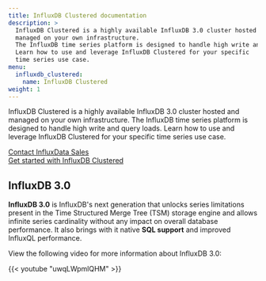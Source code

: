 ```yaml
---
title: InfluxDB Clustered documentation
description: >
  InfluxDB Clustered is a highly available InfluxDB 3.0 cluster hosted and
  managed on your own infrastructure.
  The InfluxDB time series platform is designed to handle high write and query loads.
  Learn how to use and leverage InfluxDB Clustered for your specific
  time series use case.
menu:
  influxdb_clustered:
    name: InfluxDB Clustered
weight: 1
---
```


InfluxDB Clustered is a highly available InfluxDB 3.0 cluster hosted and
managed on your own infrastructure.
The InfluxDB time series platform is designed to handle high write and query loads.
Learn how to use and leverage InfluxDB Clustered for your specific
time series use case.

<a class="btn" href="{{< cta-link >}}">Contact InfluxData Sales</a>  
<a class="btn" href="/influxdb/clustered/get-started/">Get started with InfluxDB Clustered</a>

## InfluxDB 3.0

**InfluxDB 3.0** is InfluxDB's next generation that unlocks series
limitations present in the Time Structured Merge Tree (TSM) storage engine and
allows infinite series cardinality without any impact on overall database performance.
It also brings with it native **SQL support** and improved InfluxQL performance.

View the following video for more information about InfluxDB 3.0:

{{< youtube "uwqLWpmlQHM" >}}

